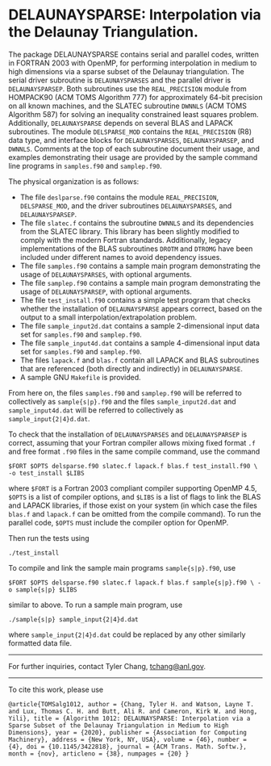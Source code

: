 # DELAUNAYSPARSE: Interpolation via the Delaunay Triangulation.

The package DELAUNAYSPARSE contains serial and parallel codes, written
in FORTRAN 2003 with OpenMP, for performing interpolation in medium to
high dimensions via a sparse subset of the Delaunay triangulation. The
serial driver subroutine is `DELAUNAYSPARSES` and the parallel driver is
`DELAUNAYSPARSEP`. Both subroutines use the `REAL_PRECISION` module from
HOMPACK90 (ACM TOMS Algorithm 777) for approximately 64-bit precision
on all known machines, and the SLATEC subroutine `DWNNLS` (ACM TOMS
Algorithm 587) for solving an inequality constrained least squares
problem. Additionally, `DELAUNAYSPARSE` depends on several BLAS and LAPACK
subroutines. The module `DELSPARSE_MOD` contains the `REAL_PRECISION` (R8)
data type, and interface blocks for `DELAUNAYSPARSES`, `DELAUNAYSPARSEP`,
and `DWNNLS`. Comments at the top of each subroutine document their
usage, and examples demonstrating their usage are provided by the
sample command line programs in `samples.f90` and `samplep.f90`.

The physical organization is as follows:

 * The file `deslparse.f90` contains the module `REAL_PRECISION`,
   `DELSPARSE_MOD`, and the driver subroutines `DELAUNAYSPARSES`, and
   `DELAUNAYSPARSEP`.
 * The file `slatec.f` contains the subroutine `DWNNLS` and its dependencies
   from the SLATEC library. This library has been slightly modified to
   comply with the modern Fortran standards. Additionally, legacy
   implementations of the BLAS subroutines `DROTM` and `DTROMG` have been
   included under different names to avoid dependency issues.
 * The file `samples.f90` contains a sample main program demonstrating the
   usage of `DELAUNAYSPARSES`, with optional arguments.
 * The file `samplep.f90` contains a sample main program demonstrating the
   usage of `DELAUNAYSPARSEP`, with optional arguments.
 * The file `test_install.f90` contains a simple test program that checks
   whether the installation of `DELAUNAYSPARSE` appears correct, based
   on the output to a small interpolation/extrapolation problem.
 * The file `sample_input2d.dat` contains a sample 2-dimensional input
   data set for `samples.f90` and `samplep.f90`.
 * The file `sample_input4d.dat` contains a sample 4-dimensional input
   data set for `samples.f90` and `samplep.f90`.
 * The files `lapack.f` and `blas.f` contain all LAPACK and BLAS
   subroutines that are referenced (both directly and indirectly) in
   `DELAUNAYSPARSE`.
 * A sample GNU `Makefile` is provided.

From here on, the files `samples.f90` and `samplep.f90` will be referred
to collectively as `sample{s|p}.f90` and the files `sample_input2d.dat`
and `sample_input4d.dat` will be referred to collectively as
`sample_input{2|4}d.dat`.

To check that the installation of `DELAUNAYSPARSES` and `DELAUNAYSPARSEP` is
correct, assuming that your Fortran compiler allows mixing fixed format
`.f` and free format `.f90` files in the same compile command, use the command

``
$FORT $OPTS delsparse.f90 slatec.f lapack.f blas.f test_install.f90 \
  -o test_install $LIBS
``

where `$FORT` is a Fortran 2003 compliant compiler supporting OpenMP
4.5, `$OPTS` is a list of compiler options, and `$LIBS` is a list of
flags to link the BLAS and LAPACK libraries, if those exist on your
system (in which case the files `blas.f` and `lapack.f` can be omitted
from the compile command). To run the parallel code, `$OPTS` must
include the compiler option for OpenMP.

Then run the tests using

``
./test_install
``

To compile and link the sample main programs `sample{s|p}.f90`, use

``
$FORT $OPTS delsparse.f90 slatec.f lapack.f blas.f sample{s|p}.f90 \
  -o sample{s|p} $LIBS
``

similar to above.  To run a sample main program, use

``
./sample{s|p} sample_input{2|4}d.dat
``

where `sample_input{2|4}d.dat` could be replaced by any other similarly
formatted data file.

---------------------------------------------------------------------------

For further inquiries, contact
Tyler Chang, tchang@anl.gov.

---------------------------------------------------------------------------

To cite this work, please use

``
@article{TOMSalg1012,
author = {Chang, Tyler H. and Watson, Layne T. and Lux, Thomas C. H.
and Butt, Ali R. and Cameron, Kirk W. and Hong, Yili},
title = {Algorithm 1012: DELAUNAYSPARSE: Interpolation via a Sparse Subset of
the Delaunay Triangulation in Medium to High Dimensions},
year = {2020},
publisher = {Association for Computing Machinery},
address = {New York, NY, USA},
volume = {46},
number = {4},
doi = {10.1145/3422818},
journal = {ACM Trans. Math. Softw.},
month = {nov},
articleno = {38},
numpages = {20}
}
``
